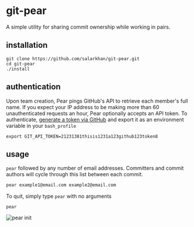 # git-pear

A simple utility for sharing commit ownership while working in pairs.

## installation
```
git clone https://github.com/salarkhan/git-pear.git
cd git-pear
./install
```

## authentication
Upon team creation, Pear pings GitHub's API to retrieve each member's full name. 
If you expect your IP address to be making more than 60 unauthenticated requests an hour, Pear optionally accepts an  API token. To authenticate, [generate a token via GitHub](https://help.github.com/articles/creating-an-access-token-for-command-line-use) and export it as an environment variable in your `bash_profile`
```
export GIT_API_TOKEN=21231381thisis1231a123github123token8
```

## usage
```pear``` followed by any number of email addresses.
Committers and commit authors will cycle through this list between each commit.

``` bash
pear example1@email.com example2@email.com
```

To quit, simply type `pear` with no arguments
```
pear
```

![pear init](https://cloud.githubusercontent.com/assets/3118416/4260961/417ac312-3b57-11e4-9724-634c2b75f134.png)
